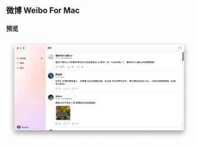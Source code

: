 ## 微博 Weibo For Mac 

### 预览
![Image text](https://github.com/zhazhahan/weibo/raw/main/Weibo/home.jpg)

